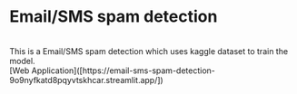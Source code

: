 <h1>Email/SMS spam detection</h1>
<br>
This is a Email/SMS spam detection which uses kaggle dataset to train the model.
<br>
[Web Application]([https://email-sms-spam-detection-9o9nyfkatd8pqyvtskhcar.streamlit.app/])
